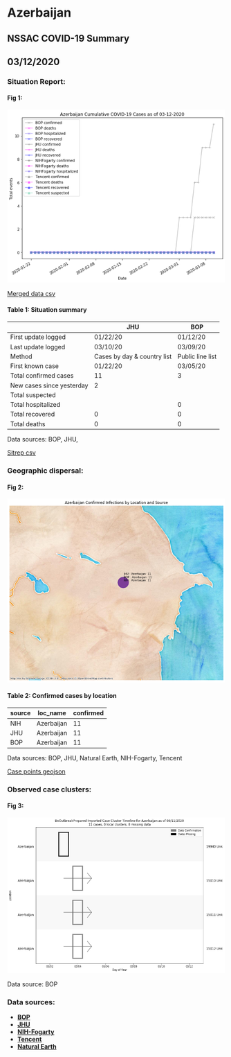 # Azerbaijan
## NSSAC COVID-19 Summary
## 03/12/2020



### Situation Report:
#### Fig 1:
![Azerbaijan cases](../merged_histories/Azerbaijan_merged_histories.png)

[Merged data csv](https://github.com/SchlittDataSci/SchlittDataSci.github.io/blob/master/data/tables/Azerbaijan_merged_daily.csv)

#### Table 1: Situation summary


|                           | JHU                         | BOP              |
|---------------------------|-----------------------------|------------------|
| First update logged       | 01/22/20                    | 01/12/20         |
| Last update logged        | 03/10/20                    | 03/09/20         |
| Method                    | Cases by day & country list | Public line list |
| First known case          | 01/22/20                    | 03/05/20         |
| Total confirmed cases     | 11                          | 3                |
| New cases since yesterday | 2                           |                  |
| Total suspected           |                             |                  |
| Total hospitalized        |                             | 0                |
| Total recovered           | 0                           | 0                |
| Total deaths              | 0                           | 0                |

Data sources: BOP, JHU, 


[Sitrep csv](https://github.com/SchlittDataSci/SchlittDataSci.github.io/blob/master/data/tables/Azerbaijan_sitrep.csv)

### Geographic dispersal:
#### Fig 2:
![Azerbaijan mapped](../case_locs/Azerbaijan_case_locs.png)

#### Table 2: Confirmed cases by location


| source   | loc_name   |   confirmed |
|----------|------------|-------------|
| NIH      | Azerbaijan |          11 |
| JHU      | Azerbaijan |          11 |
| BOP      | Azerbaijan |          11 |

Data sources: BOP, JHU, Natural Earth, NIH-Fogarty, Tencent


[Case points geojson](https://github.com/SchlittDataSci/SchlittDataSci.github.io/blob/master/data/shapes/Azerbaijan_case_locs.geojson)

### Observed case clusters:
#### Fig 3:
![Azerbaijan cases](../cluster_analysis/Azerbaijan_imported_cases_BOP.png)



Data source: BOP


### Data sources:
* **[BOP](https://github.com/beoutbreakprepared/nCoV2019)**
* **[JHU](https://github.com/CSSEGISandData/COVID-19)** 
* **[NIH-Fogarty](https://docs.google.com/spreadsheets/d/1jS24DjSPVWa4iuxuD4OAXrE3QeI8c9BC1hSlqr-NMiU/edit#gid=1187587451)** 
* **[Tencent](https://news.qq.com/zt2020/page/feiyan.htm)**
* **[Natural Earth](https://www.naturalearthdata.com/forums/forum/natural-earth-map-data/cultural-vectors/admin-1-states-provinces-and-their-boundaries/)**

<!-- Global site tag (gtag.js) - Google Analytics -->
<script async src="https://www.googletagmanager.com/gtag/js?id=UA-158816269-1"></script>
<script>
  window.dataLayer = window.dataLayer || [];
  function gtag(){dataLayer.push(arguments);}
  gtag('js', new Date());

  gtag('config', 'UA-158816269-1');
</script>